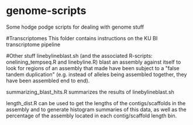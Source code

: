 # genome-scripts
Some hodge podge scripts for dealing with genome stuff

#Transcriptomes
This folder contains instructions on the KU BI transcriptome pipeline

#Other stuff
linebylineblast.sh (and the associated R-scripts: onelining_tempseq.R and linebyline.R) blast an assembly against itself to look for regions of an assembly that made have been subject to a "false tandem duplication" (e.g. instead of alleles being assembled together, they have been assembled end to end).

summarizing_blast_hits.R summarizes the results of linebylineblast.sh

length_dist.R can be used to get the lengths of the contigs/scaffolds in the assembly and to generate histogram summaries of this data, as well as the percentage of the assembly located in each contig/scaffold length bin.
